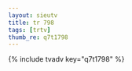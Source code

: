 ```yaml
--- 
layout: sieutv
title: tr 798
tags: [trtv]
thumb_re: q7t1798
---
```

{% include tvadv key="q7t1798" %} 
